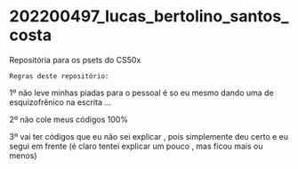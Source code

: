 # 202200497_lucas_bertolino_santos_costa
Repositória para os psets do CS50x 

``Regras deste repositório:``

1º não leve minhas piadas para o pessoal é so eu mesmo dando uma de esquizofrênico na escrita ...

2º não cole meus códigos 100% 

3º vai ter códigos que eu não sei explicar , pois simplemente deu certo e eu segui em frente (é claro tentei explicar um pouco , mas ficou mais ou menos)
